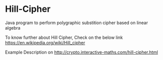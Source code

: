 # Hill-Cipher
Java program to perform polygraphic substition cipher based on linear algebra

To know further about Hill Cipher, Check on the below link
https://en.wikipedia.org/wiki/Hill_cipher

Example Description on http://crypto.interactive-maths.com/hill-cipher.html
